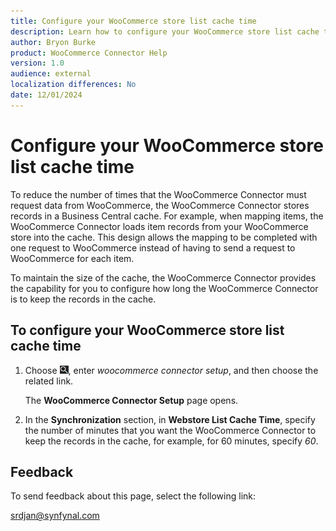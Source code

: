 ```yaml
---
title: Configure your WooCommerce store list cache time
description: Learn how to configure your WooCommerce store list cache time.
author: Bryon Burke
product: WooCommerce Connector Help
version: 1.0
audience: external
localization differences: No
date: 12/01/2024
---
```


<!-- markdownlint-disable MD006 MD007 MD009 MD024 MD025 MD033 -->
<!--// cspell:ignore  markdownlint allowfullscreen keyframes webstore woocommerce -->

# Configure your WooCommerce store list cache time

To reduce the number of times that the WooCommerce Connector must request data from WooCommerce, the WooCommerce Connector stores records in a Business Central cache. For example, when mapping items, the WooCommerce Connector loads item records from your WooCommerce store into the cache. This design allows the mapping to be completed with one request to WooCommerce instead of having to send a request to WooCommerce for each item.

To maintain the size of the cache, the WooCommerce Connector provides the capability for you to configure how long the WooCommerce Connector is to keep the records in the cache. 

## To configure your WooCommerce store list cache time

1. Choose ![Lightbulb that opens the Tell Me feature.](media/ui-search/search_small.png "Tell me what you want to do"), enter <i>woocommerce connector setup</i>, and then choose the related link.

   The <b>WooCommerce Connector Setup</b> page opens.

1. In the <b>Synchronization</b> section, in <b>Webstore List Cache Time</b>, specify the number of minutes that you want the WooCommerce Connector to keep the records in the cache, for example, for 60 minutes, specify <i>60</i>.

## Feedback

To send feedback about this page, select the following link:

[srdjan@synfynal.com](mailto:srdjan@synfynal.com?subject=Documentation%20Feedback%20Product%20Docs:%20configure-your-woocommerce-store-list-cache-time)
